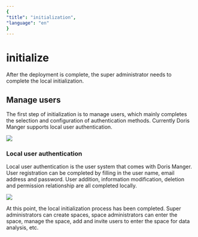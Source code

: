 ```yaml
---
{
"title": "initialization",
"language": "en"
}
---
```


<!--
Licensed to the Apache Software Foundation (ASF) under one
or more contributor license agreements. See the NOTICE file
distributed with this work for additional information
regarding copyright ownership. The ASF licenses this file
to you under the Apache License, Version 2.0 (the
"License"); you may not use this file except in compliance
with the License. You may obtain a copy of the License at

  http://www.apache.org/licenses/LICENSE-2.0

Unless required by applicable law or agreed to in writing,
software distributed under the License is distributed on an
"AS IS" BASIS, WITHOUT WARRANTIES OR CONDITIONS OF ANY
KIND, either express or implied. See the License for the
specific language governing permissions and limitations
under the License.
-->

# initialize

After the deployment is complete, the super administrator needs to complete the local initialization.

## Manage users

The first step of initialization is to manage users, which mainly completes the selection and configuration of authentication methods. Currently Doris Manger supports local user authentication.

![](/images/doris-manager/initializing-1.png)

### Local user authentication

Local user authentication is the user system that comes with Doris Manger. User registration can be completed by filling in the user name, email address and password. User addition, information modification, deletion and permission relationship are all completed locally.

![](/images/doris-manager/initializing-2.png)

At this point, the local initialization process has been completed. Super administrators can create spaces, space administrators can enter the space, manage the space, add and invite users to enter the space for data analysis, etc.
